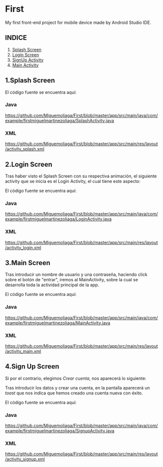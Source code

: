 # First

My first front-end project for mobile device made by Android Studio IDE.

## **INDICE**
1. [Splash Screen](#splash)
2. [Login Screen](#id)
3. [SignUp Activity](#id)
4. [Main Activity](#id)

## 1.Splash Screen<a name="splash"></a>

El código fuente se encuentra aquí:
### Java

https://github.com/Miguemoliaga/First/blob/master/app/src/main/java/com/example/firstmiguelmartinezoliaga/SplashActivity.java

### XML

https://github.com/Miguemoliaga/First/blob/master/app/src/main/res/layout/activity_splash.xml

## 2.Login Screen

Tras haber visto el Splash Screen con su respectiva animación, el siguiente activity que se inicia es el Login Activity, el cual tiene este aspecto:


El código fuente se encuentra aquí:

### Java 

https://github.com/Miguemoliaga/First/blob/master/app/src/main/java/com/example/firstmiguelmartinezoliaga/LoginActivity.java

### XML

https://github.com/Miguemoliaga/First/blob/master/app/src/main/res/layout/activity_login.xml

## 3.Main Screen
Tras introducir un nombre de usuario y una contraseña, haciendo click sobre el botón de "entrar", 
iremos al MainActivity, sobre la cual se desarrolla toda la actividad principal de la app.




El código fuente se encuentra aquí:
### Java

https://github.com/Miguemoliaga/First/blob/master/app/src/main/java/com/example/firstmiguelmartinezoliaga/MainActivity.java

### XML

https://github.com/Miguemoliaga/First/blob/master/app/src/main/res/layout/activity_main.xml




## 4.Sign Up Screen

Si por el contrario, elegimos *Crear cuenta*, nos aparecerá lo siguiente:


Tras introducir los datos y crear una cuenta, en la pantalla aparecerá un *toast* que nos 
indica que hemos creado una cuenta nueva con éxito.

El código fuente se encuentra aquí:
### Java

https://github.com/Miguemoliaga/First/blob/master/app/src/main/java/com/example/firstmiguelmartinezoliaga/SignupActivity.java

### XML

https://github.com/Miguemoliaga/First/blob/master/app/src/main/res/layout/activity_signup.xml
